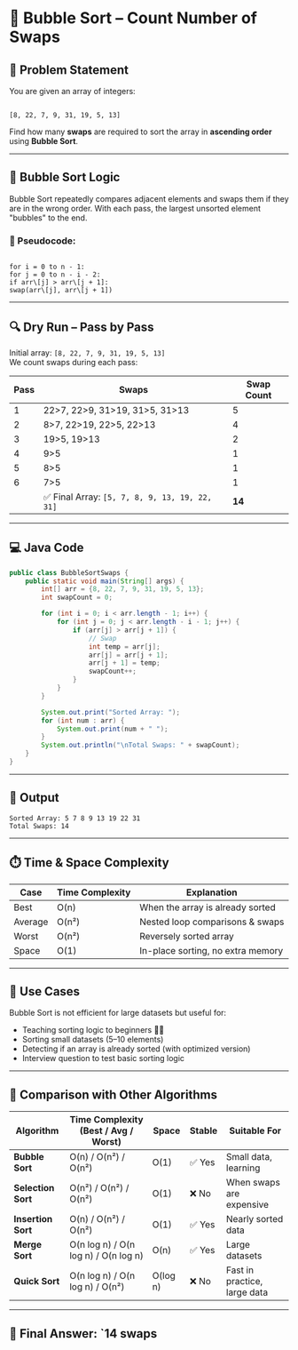 # 🔁 Bubble Sort – Count Number of Swaps

## 📘 Problem Statement
You are given an array of integers:  
```

[8, 22, 7, 9, 31, 19, 5, 13]

```
Find how many **swaps** are required to sort the array in **ascending order** using **Bubble Sort**.

---

## 🧠 Bubble Sort Logic

Bubble Sort repeatedly compares adjacent elements and swaps them if they are in the wrong order. With each pass, the largest unsorted element "bubbles" to the end.

### 📌 Pseudocode:
```

for i = 0 to n - 1:
for j = 0 to n - i - 2:
if arr\[j] > arr\[j + 1]:
swap(arr\[j], arr\[j + 1])

````

---

## 🔍 Dry Run – Pass by Pass

Initial array: `[8, 22, 7, 9, 31, 19, 5, 13]`  
We count swaps during each pass:

| Pass | Swaps                                                                 | Swap Count |
|------|------------------------------------------------------------------------|------------|
| 1    | 22>7, 22>9, 31>19, 31>5, 31>13                                          | 5          |
| 2    | 8>7, 22>19, 22>5, 22>13                                                | 4          |
| 3    | 19>5, 19>13                                                            | 2          |
| 4    | 9>5                                                                    | 1          |
| 5    | 8>5                                                                    | 1          |
| 6    | 7>5                                                                    | 1          |
|      | ✅ Final Array: `[5, 7, 8, 9, 13, 19, 22, 31]`                          | **14**     |

---

## 💻 Java Code

```java
public class BubbleSortSwaps {
    public static void main(String[] args) {
        int[] arr = {8, 22, 7, 9, 31, 19, 5, 13};
        int swapCount = 0;

        for (int i = 0; i < arr.length - 1; i++) {
            for (int j = 0; j < arr.length - i - 1; j++) {
                if (arr[j] > arr[j + 1]) {
                    // Swap
                    int temp = arr[j];
                    arr[j] = arr[j + 1];
                    arr[j + 1] = temp;
                    swapCount++;
                }
            }
        }

        System.out.print("Sorted Array: ");
        for (int num : arr) {
            System.out.print(num + " ");
        }
        System.out.println("\nTotal Swaps: " + swapCount);
    }
}
````

---

## 🧮 Output

```
Sorted Array: 5 7 8 9 13 19 22 31
Total Swaps: 14
```

---

## ⏱️ Time & Space Complexity

| Case    | Time Complexity | Explanation                       |
| ------- | --------------- | --------------------------------- |
| Best    | O(n)            | When the array is already sorted  |
| Average | O(n²)           | Nested loop comparisons & swaps   |
| Worst   | O(n²)           | Reversely sorted array            |
| Space   | O(1)            | In-place sorting, no extra memory |

---

## 🧰 Use Cases

Bubble Sort is not efficient for large datasets but useful for:

* Teaching sorting logic to beginners 👨‍🏫
* Sorting small datasets (5–10 elements)
* Detecting if an array is already sorted (with optimized version)
* Interview question to test basic sorting logic

---

## 🔄 Comparison with Other Algorithms

| Algorithm          | Time Complexity (Best / Avg / Worst) | Space    | Stable | Suitable For                 |
| ------------------ | ------------------------------------ | -------- | ------ | ---------------------------- |
| **Bubble Sort**    | O(n) / O(n²) / O(n²)                 | O(1)     | ✅ Yes  | Small data, learning         |
| **Selection Sort** | O(n²) / O(n²) / O(n²)                | O(1)     | ❌ No   | When swaps are expensive     |
| **Insertion Sort** | O(n) / O(n²) / O(n²)                 | O(1)     | ✅ Yes  | Nearly sorted data           |
| **Merge Sort**     | O(n log n) / O(n log n) / O(n log n) | O(n)     | ✅ Yes  | Large datasets               |
| **Quick Sort**     | O(n log n) / O(n log n) / O(n²)      | O(log n) | ❌ No   | Fast in practice, large data |

---

## 🎯 Final Answer: `14 swaps
